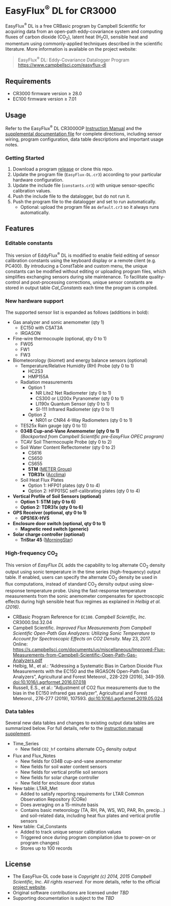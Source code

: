 # EasyFlux<sup>&reg;</sup> DL for CR3000

EasyFlux<sup>&reg;</sup> DL is a free CRBasic program by Campbell Scientific for
acquiring data from an open-path eddy-covariance system and computing fluxes of 
carbon dioxide (CO<sub>2</sub>), latent heat (H<sub>2</sub>O), sensible heat and momentum 
using commonly-applied techniques described in the scientific literature. 
More information is available on the project website: 

> EasyFlux<sup>&reg;</sup> DL: Eddy-Covariance Datalogger Program  
> <https://www.campbellsci.com/easyflux-dl>

## Requirements

* CR3000 firmware version &ge; 28.0
* EC100 firmware version &ge; 7.01

## Usage

Refer to the EasyFlux<sup>&reg;</sup> DL CR3000OP [Instruction Manual][#csi-manual]
and the [supplemental documentation file](doc/readme.md) for complete directions,
including sensor wiring, program configuration, data table descriptions and important usage notes. 

### Getting Started

1. Download a program [release][#gh-release] or clone this repo.
1. Update the program file (`EasyFlux-DL.cr3`) according to your particular hardware configuration.
1. Update the include file (`constants.cr3`) with unique sensor-specific calibration values.
1. Push the include file to the datalogger, but do not run it.
1. Push the program file to the datalogger and set to run automatically.
    * Optional: upload the program file as `default.cr3` so it always runs automatically.

[#csi-manual]: https://s.campbellsci.com/documents/us/manuals/easyflux-dl.pdf
[#gh-release]: https://github.com/wsular/EasyFlux-DL/releases/

## Features

### Editable constants

This version of EddyFlux<sup>&reg;</sup> DL is modified to enable field editing of sensor calibration constants using the keyboard display or a remote client (e.g. PC400).
By introducing a ConstTable and custom menu, the unique constants can be modified without editing or uploading program files, which simplifies exchanging sensors during site maintenance.
To facilitate quality-control and post-processing corrections, unique sensor constants are stored in output table *Cal_Constants* each time the program is compiled.


### New hardware support

The supported sensor list is expanded as follows (additions in bold):

* Gas analyzer and sonic anemometer (qty 1)
    * EC150 with CSAT3A
    * IRGASON
* Fine-wire thermocouple (optional, qty 0 to 1)
    * FW05
    * FW1
    * FW3
* Biometeorology (biomet) and energy balance sensors (optional)
    * Temperature/Relative Humidity (RH) Probe (qty 0 to 1)
        * HC2S3
        * HMP155A
    * Radiation measurements
        * Option 1
            * NR Lite2 Net Radiometer (qty 0 to 1)
            * CS300 or LI200x Pyranometer (qty 0 to 1)
            * LI190x Quantum Sensor (qty 0 to 1)
            * SI-111 Infrared Radiometer (qty 0 to 1)
        * Option 2
            * NR01 or CNR4 4-Way Radiometers (qty 0 to 1)
    * TE525x Rain gauge (qty 0 to 1))
    * **034B Cup-and-Vane Anemometer (qty 0 to 1)**<br/>*(Backported from Campbell Scientific pre-EasyFlux OPEC program)*
    * TCAV Soil Thermocouple Probe (qty 0 to 2)
    * Soil Water Content Reflectometer (qty 0 to 2)
        * CS616
        * CS650
        * CS655
        * **5TM** ([METER Group](https://metergroup.com/))
        * **TDR31x** ([Acclima](https://acclima.com/))
    * Soil Heat Flux Plates
        * Option 1: HFP01 plates (qty 0 to 4)
        * Option 2: HFP01SC self-calibrating plates (qty 0 to 4)
* **Vertical Profile of Soil Sensors (optional)**
    * **Option 1: 5TM (qty 0 to 6)**
    * **Option 2: TDR31x (qty 0 to 6)**
* **GPS Receiver (optional, qty 0 to 1)**
    * **GPS16X-HVS**
* **Enclosure door switch (optional, qty 0 to 1)**
    * **Magnetic reed switch (generic)**
* **Solar charge controller (optional)**
    * **TriStar 45** ([MorningStar](https://www.morningstarcorp.com/))

### High-frequency CO<sub>2</sub>

This version of *EasyFlux DL* adds the capability to log alternate CO<sub>2</sub> density output using sonic temperature in the time series (high-frequency) output table. 
If enabled, users can specify the alternate CO<sub>2</sub> density be used in flux computations, instead of standard CO<sub>2</sub> density output using slow-response temperature probe.
Using the fast-response temperature measurements from the sonic anemometer compensates for spectroscopic effects during high sensible heat flux regimes
as explained in *Helbig et al. (2016)*.

* CRBasic Program Reference for `EC100`. *Campbell Scientific, Inc.* CR3000.Std.32.04
* Campbell Scientific. *Improved Flux Measurements from Campbell Scientific Open-Path Gas Analyzers: Utilizing Sonic Temperature to Account for Spectroscopic Effects on CO2 Density.* May 23, 2017. Online:
  <https://s.campbellsci.com/documents/us/miscellaneous/Improved-Flux-Measurements-from-Campbell-Scientific-Open-Path-Gas-Analyzers.pdf>
* Helbig, M., et al.: “Addressing a Systematic Bias in Carbon Dioxide Flux Measurements with the EC150 and the IRGASON Open-Path Gas Analyzers”, Agricultural and Forest Meteorol., 228-229 (2016), 349-359. [doi:10.1016/j.agrformet.2016.07.018](https://doi.org/10.1016/j.agrformet.2016.07.018)
* Russell, E.S., et al.: "Adjustment of CO2 flux measurements due to the bias in the EC150 infrared gas analyzer", Agricultural and Forest Meteorol., 276-277 (2019), 107593. [doi:10.1016/j.agrformet.2019.05.024](https://doi.org/10.1016/j.agrformet.2019.05.024)

### Data tables

Several new data tables and changes to existing output data tables are summarized below.
For full details, refer to the [instruction manual supplement](doc/readme.md).

* Time_Series
    * New field `CO2_hf` contains alternate CO<sub>2</sub> density output
* Flux and Flux_Notes
    * New fields for 034B cup-and-vane anemometer
    * New fields for soil water content sensors
    * New fields for vertical profile soil sensors
    * New fields for solar charge controller
    * New field for enclosure door status
* New table: LTAR_Met 
    * Added to satisfy reporting requirements for LTAR Common Observation Repository (CORe)
    * Does averaging on a 15-minute basis
    * Contains basic meteorology (TA, RH, PA, WS, WD, PAR, Rn, precip...) and soil-related data, including heat flux plates and vertical profile sensors
* New table: Cal_Constants
    * Added to track unique sensor calibration values
    * Triggered once during program compilation (due to power-on or program changes)
    * Stores up to 100 records

## License

* The EasyFlux-DL code base is *Copyright (c) 2014, 2015 Campbell Scientific,
  Inc. All rights reserved.* For more details, refer to the official
  [project website](https://www.campbellsci.com/easyflux-dl).
* Original software contributions are licensed under *TBD*
* Supporting documentation is subject to the *TBD* 
